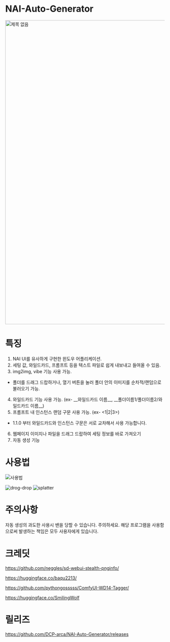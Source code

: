 # NAI-Auto-Generator
<img width="957" alt="제목 없음" src="https://github.com/DCP-arca/NAI-Auto-Generator/assets/127241088/7ba7ec50-f9b2-4e64-94c2-2644e668a5ff">

# 특징
1. NAI UI를 유사하게 구현한 윈도우 어플리케이션.
2. 세팅 값, 와일드카드, 프롬프트 등을 텍스트 파일로 쉽게 내보내고 들여올 수 있음.
3. img2img, vibe 기능 사용 가능.
  * 폴더를 드래그 드랍하거나, 열기 버튼을 눌러 폴더 안의 이미지를 순차적/랜덤으로 불러오기 가능.
4. 와일드카드 기능 사용 가능. (ex- \_\_와일드카드 이름\_\_, \_\_폴더이름1/폴더이름2/와일드카드 이름\_\_)
5. 프롬프트 내 인스턴스 랜덤 구문 사용 가능. (ex- <1|2|3>)
  * 1.1.0 부터 와일드카드와 인스턴스 구문은 서로 교차해서 사용 가능합니다.
6. 웹페이지 이미지나 파일을 드래그 드랍하여 세팅 정보를 바로 가져오기
7. 자동 생성 기능


# 사용법
![사용법](https://github.com/DCP-arca/NAI-Auto-Generator/assets/127241088/d762e4ed-4f41-4569-88f5-d4160589832a)

![drog-drop](https://github.com/DCP-arca/NAI-Auto-Generator/assets/127241088/f9eb6506-d79e-458d-b9eb-881dd06b43ac)
![splatter](https://github.com/DCP-arca/NAI-Auto-Generator/assets/127241088/e747e7de-b16d-4fd1-b12a-27b8687a544e)


# 주의사항
자동 생성의 과도한 사용시 밴을 당할 수 있습니다. 주의하세요.
해당 프로그램을 사용함으로써 발생하는 책임은 모두 사용자에게 있습니다.


# 크레딧
https://github.com/neggles/sd-webui-stealth-pnginfo/

https://huggingface.co/baqu2213/

https://github.com/pythongosssss/ComfyUI-WD14-Tagger/

https://huggingface.co/SmilingWolf


# 릴리즈
https://github.com/DCP-arca/NAI-Auto-Generator/releases
